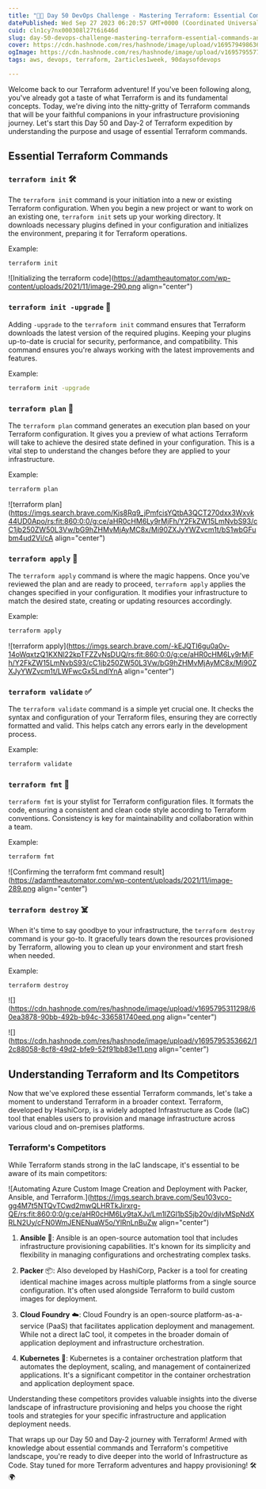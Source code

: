 ```yaml
---
title: "🚀📅 Day 50 DevOps Challenge - Mastering Terraform: Essential Commands and Beyond 🛠️🚀"
datePublished: Wed Sep 27 2023 06:20:57 GMT+0000 (Coordinated Universal Time)
cuid: cln1cy7nx000308l27t6i646d
slug: day-50-devops-challenge-mastering-terraform-essential-commands-and-beyond
cover: https://cdn.hashnode.com/res/hashnode/image/upload/v1695794986367/9f38d866-caa7-4660-b209-f2a3edab5088.png
ogImage: https://cdn.hashnode.com/res/hashnode/image/upload/v1695795577054/5fb8dc75-ed37-4f1f-bd11-cb817507b365.png
tags: aws, devops, terraform, 2articles1week, 90daysofdevops

---
```


Welcome back to our Terraform adventure! If you've been following along, you've already got a taste of what Terraform is and its fundamental concepts. Today, we're diving into the nitty-gritty of Terraform commands that will be your faithful companions in your infrastructure provisioning journey. Let's start this Day 50 and Day-2 of Terraform expedition by understanding the purpose and usage of essential Terraform commands.

## **Essential Terraform Commands**

### `terraform init` **🛠️**

The `terraform init` command is your initiation into a new or existing Terraform configuration. When you begin a new project or want to work on an existing one, `terraform init` sets up your working directory. It downloads necessary plugins defined in your configuration and initializes the environment, preparing it for Terraform operations.

Example:

```bash
terraform init
```

![Initializing the terraform code](https://adamtheautomator.com/wp-content/uploads/2021/11/image-290.png align="center")

### `terraform init -upgrade` **🔄**

Adding `-upgrade` to the `terraform init` command ensures that Terraform downloads the latest version of the required plugins. Keeping your plugins up-to-date is crucial for security, performance, and compatibility. This command ensures you're always working with the latest improvements and features.

Example:

```bash
terraform init -upgrade
```

### `terraform plan` **📝**

The `terraform plan` command generates an execution plan based on your Terraform configuration. It gives you a preview of what actions Terraform will take to achieve the desired state defined in your configuration. This is a vital step to understand the changes before they are applied to your infrastructure.

Example:

```bash
terraform plan
```

![terraform plan](https://imgs.search.brave.com/Kjs8Rq9_jPmfcisYQtbA3QCT270dxx3Wxvk44UD0Apo/rs:fit:860:0:0/g:ce/aHR0cHM6Ly9rMjFh/Y2FkZW15LmNvbS93/cC1jb250ZW50L3Vw/bG9hZHMvMjAyMC8x/Mi90ZXJyYWZvcm1t/bS1wbGFubm4ud2Vi/cA align="center")

### `terraform apply` **🚀**

The `terraform apply` command is where the magic happens. Once you've reviewed the plan and are ready to proceed, `terraform apply` applies the changes specified in your configuration. It modifies your infrastructure to match the desired state, creating or updating resources accordingly.

Example:

```bash
terraform apply
```

![terraform apply](https://imgs.search.brave.com/-kEJQTI6gu0a0v-14oWqxtzQ1KXNl22kpTFZZvNsDUQ/rs:fit:860:0:0/g:ce/aHR0cHM6Ly9rMjFh/Y2FkZW15LmNvbS93/cC1jb250ZW50L3Vw/bG9hZHMvMjAyMC8x/Mi90ZXJyYWZvcm1t/LWFwcGx5LndlYnA align="center")

### `terraform validate` **✅**

The `terraform validate` command is a simple yet crucial one. It checks the syntax and configuration of your Terraform files, ensuring they are correctly formatted and valid. This helps catch any errors early in the development process.

Example:

```bash
terraform validate
```

### `terraform fmt` **🎨**

`terraform fmt` is your stylist for Terraform configuration files. It formats the code, ensuring a consistent and clean code style according to Terraform conventions. Consistency is key for maintainability and collaboration within a team.

Example:

```bash
terraform fmt
```

![Confirming the terraform fmt command result](https://adamtheautomator.com/wp-content/uploads/2021/11/image-289.png align="center")

### `terraform destroy` **☠️**

When it's time to say goodbye to your infrastructure, the `terraform destroy` command is your go-to. It gracefully tears down the resources provisioned by Terraform, allowing you to clean up your environment and start fresh when needed.

Example:

```bash
terraform destroy
```

![](https://cdn.hashnode.com/res/hashnode/image/upload/v1695795311298/60ea3878-90bb-492b-b94c-336581740eed.png align="center")

![](https://cdn.hashnode.com/res/hashnode/image/upload/v1695795353662/12c88058-8cf8-49d2-bfe9-52f91bb83e11.png align="center")

## **Understanding Terraform and Its Competitors**

Now that we've explored these essential Terraform commands, let's take a moment to understand Terraform in a broader context. Terraform, developed by HashiCorp, is a widely adopted Infrastructure as Code (IaC) tool that enables users to provision and manage infrastructure across various cloud and on-premises platforms.

### **Terraform's Competitors**

While Terraform stands strong in the IaC landscape, it's essential to be aware of its main competitors:

![Automating Azure Custom Image Creation and Deployment with Packer, Ansible, and Terraform.](https://imgs.search.brave.com/Seu103vco-gg4M7t5NTQvTCwd2mwQLHRTkJirxrg-QE/rs:fit:860:0:0/g:ce/aHR0cHM6Ly9taXJv/Lm1lZGl1bS5jb20v/djIvMSpNdXRLN2Uy/cFN0WmJENENuaW5o/YlRnLnBuZw align="center")

1. **Ansible** 🤖: Ansible is an open-source automation tool that includes infrastructure provisioning capabilities. It's known for its simplicity and flexibility in managing configurations and orchestrating complex tasks.
    
2. **Packer** 📦: Also developed by HashiCorp, Packer is a tool for creating identical machine images across multiple platforms from a single source configuration. It's often used alongside Terraform to build custom images for deployment.
    
3. **Cloud Foundry** ☁️: Cloud Foundry is an open-source platform-as-a-service (PaaS) that facilitates application deployment and management. While not a direct IaC tool, it competes in the broader domain of application deployment and infrastructure orchestration.
    
4. **Kubernetes** 🚢: Kubernetes is a container orchestration platform that automates the deployment, scaling, and management of containerized applications. It's a significant competitor in the container orchestration and application deployment space.
    

Understanding these competitors provides valuable insights into the diverse landscape of infrastructure provisioning and helps you choose the right tools and strategies for your specific infrastructure and application deployment needs.

That wraps up our Day 50 and Day-2 journey with Terraform! Armed with knowledge about essential commands and Terraform's competitive landscape, you're ready to dive deeper into the world of Infrastructure as Code. Stay tuned for more Terraform adventures and happy provisioning! 🛠️🌍